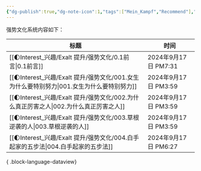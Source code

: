 ```yaml
---
{"dg-publish":true,"dg-note-icon":1,"tags":["Mein_Kampf","Recommend"],"aliases":["强势文化系列"],"status":"更新中","permalink":"/🌓Interest_兴趣/Exalt 提升/强势文化/0.0强势文化_Readme/","dgPassFrontmatter":true,"noteIcon":1,"created":"2024-09-17T14:53:17.801+08:00","updated":"2024-09-18T08:45:41.621+08:00"}
---
```


强势文化系统内容如下：

| 标题                                                                | 时间                 |
| ----------------------------------------------------------------- | ------------------ |
| [[🌓Interest_兴趣/Exalt 提升/强势文化/0.1前言\|0.1前言]]                   | 2024年9月17日 PM7:31  |
| [[🌓Interest_兴趣/Exalt 提升/强势文化/001.女生为什么要特别努力\|001.女生为什么要特别努力]] | 2024年9月17日 PM3:59  |
| [[🌓Interest_兴趣/Exalt 提升/强势文化/002.为什么真正厉害之人\|002.为什么真正厉害之人]]   | 2024年9月17日 PM3:59  |
| [[🌓Interest_兴趣/Exalt 提升/强势文化/003.草根逆袭的人\|003.草根逆袭的人]]         | 2024年9月17日 PM3:59  |
| [[🌓Interest_兴趣/Exalt 提升/强势文化/004.白手起家的五步法\|004.白手起家的五步法]]     | 2024年9月17日 PM6:27  |

{ .block-language-dataview}
